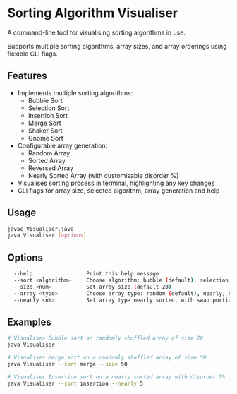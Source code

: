 # Sorting Algorithm Visualiser

A command-line tool for visualising sorting algorithms in use.

Supports multiple sorting algorithms, array sizes, and array orderings using flexible CLI flags.

## Features

- Implements multiple sorting algorithms:
  - Bubble Sort
  - Selection Sort
  - Insertion Sort
  - Merge Sort
  - Shaker Sort
  - Gnome Sort
- Configurable array generation:
  - Random Array
  - Sorted Array
  - Reversed Array
  - Nearly Sorted Array (with customisable disorder %)
- Visualises sorting process in terminal, highlighting any key changes
- CLI flags for array size, selected algorithm, array generation and help 

## Usage
```bash
javac Visualiser.java
java Visualiser [options]
```

## Options
```bash
  --help                 Print this help message
  --sort <algorithm>     Choose algorithm: bubble (default), selection, insertion, merge, shaker, gnome
  --size <num>           Set array size (default 20)
  --array <type>         Choose array type: random (default), nearly, sorted, reversed
  --nearly <n%>          Set array type nearly sorted, with swap portion n% (default 10%)
```

## Examples

```bash
# Visualises Bubble sort on randomly shuffled array of size 20
java Visualiser 

# Visualises Merge sort on a randomly shuffled array of size 50
java Visualiser --sort merge --size 50

# Visualises Insertion sort on a nearly sorted array with disorder 5%
java Visualiser --sort insertion --nearly 5
```
